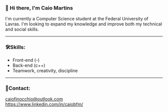 ### 👋 Hi there, I'm Caio Martins  
  I'm currently a Computer Science student at the Federal University of Lavras. I'm looking to expand my knowledge and improve both my technical and social skills.  
  
--- 

### 🛠️Skills:  
   - Front-end (-)
   - Back-end (c++)
   - Teamwork, creativity, discipline  

--- 

### 🔗Contact:  
  caiofinocchio@outlook.com  
  https://www.linkedin.com/in/caiobfm/  

